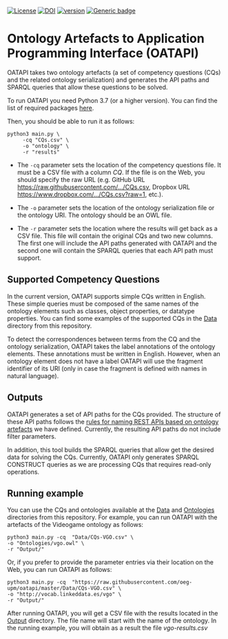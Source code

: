 [![License](https://img.shields.io/badge/License-Apache%202.0-yellow.svg)](https://github.com/oeg-upm/oatapi/blob/main/LICENSE)
[![DOI](https://zenodo.org/badge/DOI/10.5281/zenodo.6637675.svg?style=flat)](https://doi.org/10.5281/zenodo.6637675)
[![version](https://img.shields.io/badge/python-3.7+-green.svg)](https://www.python.org/downloads/release/python-370/)
[![Generic badge](https://img.shields.io/badge/Status-Developing-yellow)](https://shields.io/)
# Ontology Artefacts to Application Programming Interface (OATAPI)

OATAPI takes two ontology artefacts (a set of competency questions (CQs) and the related ontology serialization) and generates the API paths and SPARQL queries that allow these questions  to be solved.

To run OATAPI you need Python 3.7 (or a higher version). You can find the list of required packages [here](https://github.com/oeg-upm/oatapi/blob/main/requirements.txt).

Then, you should be able to run it as follows:

```
python3 main.py \
     -cq "CQs.csv" \
     -o "ontology" \
     -r "results"
```
- The `-cq` parameter sets the location of the competency questions file.  It must be a CSV file with a column *CQ*. If the file is on the Web, you should specify the raw URL (e.g. GitHub URL https://raw.githubusercontent.com/.../CQs.csv, Dropbox URL https://www.dropbox.com/.../CQs.csv?raw=1, etc.).

- The `-o` parameter sets the location of the ontology serialization file or the ontology URI. The ontology should be an OWL file.

- The `-r` parameter sets the location where the results will get back as a CSV file. This file will contain the original CQs and two new columns. The first one will include the API paths generated with OATAPI and the second one will contain the SPARQL queries that each API path must support.

## Supported Competency Questions

In the current version, OATAPI supports simple CQs written in English. These simple queries must be composed of the same names of the ontology elements such as classes, object properties, or datatype properties. You can find some examples of the supported CQs in the [Data](https://github.com/oeg-upm/oatapi/tree/main/Data) directory from this repository.

To detect the correspondences between terms from the CQ and the ontology serialization, OATAPI takes the label annotations of the ontology elements. These annotations must be written in English. However, when an ontology element does not have a label OATAPI will use the fragment identifier of its URI (only in case the fragment is defined with names in natural language).

## Outputs

OATAPI generates a set of API paths for the CQs provided. The structure of these API paths follows the [rules for naming REST APIs based on ontology artefacts](https://github.com/oeg-upm/oatapi/blob/main/Additional%20Resources/REST%20APIs%20resource%20naming%20strategy.md) we have defined. Currently, the resulting API paths do not include filter parameters.

In addition, this tool builds the SPARQL queries that allow get the desired data for solving the CQs. Currently, OATAPI only generates SPARQL CONSTRUCT queries as we are processing CQs that requires read-only operations.

## Running example

You can use the CQs and ontologies available at the [Data](https://github.com/oeg-upm/oatapi/tree/main/Data) and [Ontologies](https://github.com/oeg-upm/oatapi/tree/main/Ontologies) directories from this repository. For example, you can run OATAPI with the artefacts of the Videogame ontology as follows:

```
python3 main.py -cq  "Data/CQs-VGO.csv" \
-o "Ontologies/vgo.owl" \
-r "Output/"
```

Or, if you prefer to provide the parameter entries via their location on the Web, you can run OATAPI as follows:

```
python3 main.py -cq  "https://raw.githubusercontent.com/oeg-upm/oatapi/master/Data/CQs-VGO.csv" \
-o "http://vocab.linkeddata.es/vgo" \
-r "Output/"
```
After running OATAPI, you will get a CSV file with the results located in the [Output](https://github.com/oeg-upm/oatapi/tree/main/Output) directory. The file name will start with the name of the ontology. In the running example, you will obtain as a result the file *vgo-results.csv*
